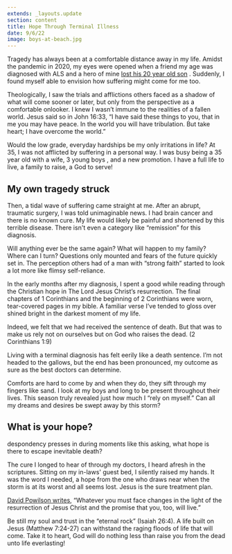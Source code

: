 ```yaml
---
extends: _layouts.update
section: content
title: Hope Through Terminal Illness
date: 9/6/22
image: boys-at-beach.jpg
---
```


Tragedy has always been at a comfortable distance away in my life. Amidst the pandemic in 2020, my eyes were opened when a friend my age was diagnosed with ALS and a hero of mine  <a class="text-yellow-500" href="https://www.challies.com/articles/my-son-my-dear-son-has-gone-to-be-with-the-lord/">lost his 20 year old son</a> . Suddenly, I found myself able to envision how suffering might come for me too.

Theologically, I saw the trials and afflictions others faced as a shadow of what will come sooner or later, but only from the perspective as a comfortable onlooker. I knew I wasn’t immune to the realities of a fallen world. Jesus said so in John 16:33, “I have said these things to you, that in me you may have peace. In the world you will have tribulation. But take heart; I have overcome the world.”

Would the low grade, everyday hardships be my only irritations in life? At 35, I was not afflicted by suffering in a personal way. I was busy being a 35 year old with a wife, 3 young boys , and a new promotion. I have a full life to live, a family to raise, a God to serve!

## My own tragedy struck

Then, a tidal wave of suffering came straight at me. After an abrupt, traumatic surgery, I was told unimaginable news. I had brain cancer and there is no known cure. My life would likely be painful and shortened by this terrible disease. There isn't even a category like “remission” for this diagnosis. 

Will anything ever be the same again? What will happen to my family? Where can I turn? Questions only mounted and fears of the future quickly set in. The perception others had of a man with “strong faith” started to look a lot more like flimsy self-reliance.

In the early months after my diagnosis, I spent a good while reading through the Christian hope in The Lord Jesus Christ’s resurrection. The final chapters of 1 Corinthians and the beginning of 2 Corinthians were worn, tear-covered pages in my bible. A familiar verse I’ve tended to gloss over shined bright in the darkest moment of my life. 

<x-blockquote class="font-mono">
    <div>Indeed, we felt that we had received the sentence of death. But that was to make us rely not on ourselves but on God who raises the dead. (2 Corinthians 1:9)</div>
</x-blockquote>

Living with a terminal diagnosis has felt eerily like a death sentence. I’m not headed to the gallows, but the end has been pronounced, my outcome as sure as the best doctors can determine. 

Comforts are hard to come by and when they do, they sift through my fingers like sand. I look at my boys and long to be present throughout their lives. This season truly revealed just how much I “rely on myself.” Can all my dreams and desires be swept away by this storm?

## What is your hope?

despondency presses in during moments like this asking, what hope is there to escape inevitable death? 

The cure I longed to hear of through my doctors, I heard afresh in the scriptures. Sitting on my in-laws' guest bed, I silently raised my hands. It was the word I needed, a hope from the one who draws near when the storm is at its worst and all seems lost. Jesus is the sure treatment plan.

<a href="https://www.crossway.org/books/gods-grace-in-your-suffering-tpb/" class="text-yellow-500">David Powilson writes</a>, “Whatever you must face changes in the light of the resurrection of Jesus Christ and the promise that you, too, will live.”

Be still my soul and trust in the “eternal rock” (Isaiah 26:4). A life built on Jesus (Matthew 7:24-27) can withstand the raging floods of life that will come. Take it to heart, God will do nothing less than raise you from the dead unto life everlasting!
